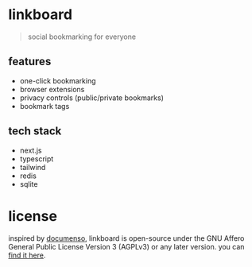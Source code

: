 # linkboard
> social bookmarking for everyone

## features
- one-click bookmarking
- browser extensions
- privacy controls (public/private bookmarks)
- bookmark tags

## tech stack
- next.js
- typescript
- tailwind
- redis
- sqlite

# license
inspired by [documenso](https://documenso.com), linkboard is open-source under the GNU Affero General Public License Version 3 (AGPLv3) or any later version. you can [find it here](./license).

